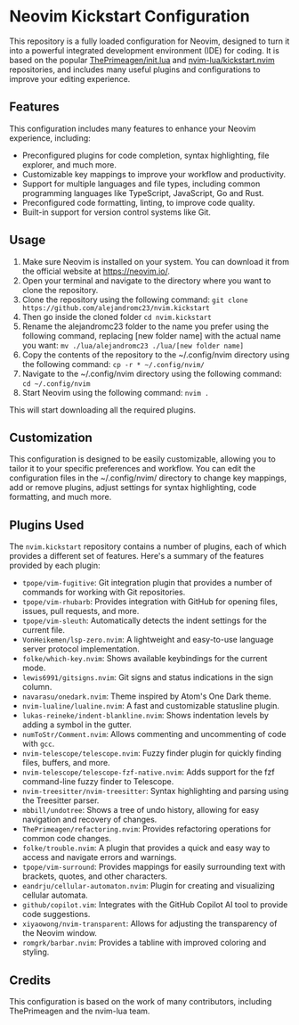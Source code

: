 # Neovim Kickstart Configuration

This repository is a fully loaded configuration for Neovim, designed to turn it into a powerful integrated development environment (IDE) for coding. It is based on the popular [ThePrimeagen/init.lua](https://github.com/ThePrimeagen/init.lua) and [nvim-lua/kickstart.nvim](https://github.com/nvim-lua/kickstart.nvim) repositories, and includes many useful plugins and configurations to improve your editing experience.

## Features

This configuration includes many features to enhance your Neovim experience, including:

- Preconfigured plugins for code completion, syntax highlighting, file explorer, and much more.
- Customizable key mappings to improve your workflow and productivity.
- Support for multiple languages and file types, including common programming languages like TypeScript, JavaScript, Go and Rust.
- Preconfigured code formatting, linting, to improve code quality.
- Built-in support for version control systems like Git.

## Usage

1. Make sure Neovim is installed on your system. You can download it from the official website at https://neovim.io/.
2. Open your terminal and navigate to the directory where you want to clone the repository.
3. Clone the repository using the following command: `git clone https://github.com/alejandromc23/nvim.kickstart`
4. Then go inside the cloned folder `cd nvim.kickstart`
4. Rename the alejandromc23 folder to the name you prefer using the following command, replacing [new folder name] with the actual name you want: `mv ./lua/alejandromc23 ./lua/[new folder name]`
5. Copy the contents of the repository to the ~/.config/nvim directory using the following command: `cp -r * ~/.config/nvim/`
6. Navigate to the ~/.config/nvim directory using the following command: `cd ~/.config/nvim`
7. Start Neovim using the following command: `nvim .`

This will start downloading all the required plugins.

## Customization

This configuration is designed to be easily customizable, allowing you to tailor it to your specific preferences and workflow. You can edit the configuration files in the ~/.config/nvim/ directory to change key mappings, add or remove plugins, adjust settings for syntax highlighting, code formatting, and much more.


## Plugins Used

The `nvim.kickstart` repository contains a number of plugins, each of which provides a different set of features. Here's a summary of the features provided by each plugin:

- `tpope/vim-fugitive`: Git integration plugin that provides a number of commands for working with Git repositories.
- `tpope/vim-rhubarb`: Provides integration with GitHub for opening files, issues, pull requests, and more.
- `tpope/vim-sleuth`: Automatically detects the indent settings for the current file.
- `VonHeikemen/lsp-zero.nvim`: A lightweight and easy-to-use language server protocol implementation.
- `folke/which-key.nvim`: Shows available keybindings for the current mode.
- `lewis6991/gitsigns.nvim`: Git signs and status indications in the sign column.
- `navarasu/onedark.nvim`: Theme inspired by Atom's One Dark theme.
- `nvim-lualine/lualine.nvim`: A fast and customizable statusline plugin.
- `lukas-reineke/indent-blankline.nvim`: Shows indentation levels by adding a symbol in the gutter.
- `numToStr/Comment.nvim`: Allows commenting and uncommenting of code with `gcc`.
- `nvim-telescope/telescope.nvim`: Fuzzy finder plugin for quickly finding files, buffers, and more.
- `nvim-telescope/telescope-fzf-native.nvim`: Adds support for the fzf command-line fuzzy finder to Telescope.
- `nvim-treesitter/nvim-treesitter`: Syntax highlighting and parsing using the Treesitter parser.
- `mbbill/undotree`: Shows a tree of undo history, allowing for easy navigation and recovery of changes.
- `ThePrimeagen/refactoring.nvim`: Provides refactoring operations for common code changes.
- `folke/trouble.nvim`: A plugin that provides a quick and easy way to access and navigate errors and warnings.
- `tpope/vim-surround`: Provides mappings for easily surrounding text with brackets, quotes, and other characters.
- `eandrju/cellular-automaton.nvim`: Plugin for creating and visualizing cellular automata.
- `github/copilot.vim`: Integrates with the GitHub Copilot AI tool to provide code suggestions.
- `xiyaowong/nvim-transparent`: Allows for adjusting the transparency of the Neovim window.
- `romgrk/barbar.nvim`: Provides a tabline with improved coloring and styling.

## Credits

This configuration is based on the work of many contributors, including ThePrimeagen and the nvim-lua team.
